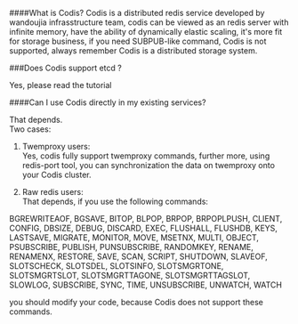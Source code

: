 ####What is Codis?
Codis is a distributed redis service developed by wandoujia infrasstructure team, codis can be viewed as an redis server with infinite memory, have the ability of dynamically elastic scaling,  it's more fit for storage business, if you need SUBPUB-like command, Codis is not supported, always remember Codis is a distributed storage system.

###Does Codis support etcd ? 

Yes, please read the tutorial


####Can I use Codis directly in my existing services?

That depends.  
Two cases:  
1) Twemproxy users:  
Yes, codis fully support twemproxy commands, further more, using redis-port tool, you can synchronization the data on twemproxy onto your Codis cluster.

2) Raw redis users:  
That depends, if you use the following commands:  

BGREWRITEAOF, BGSAVE, BITOP, BLPOP, BRPOP, BRPOPLPUSH, CLIENT, CONFIG, DBSIZE, DEBUG, DISCARD, EXEC, FLUSHALL, FLUSHDB, KEYS, LASTSAVE, MIGRATE, MONITOR, MOVE, MSETNX, MULTI, OBJECT, PSUBSCRIBE, PUBLISH, PUNSUBSCRIBE, RANDOMKEY, RENAME, RENAMENX, RESTORE, SAVE, SCAN, SCRIPT, SHUTDOWN, SLAVEOF, SLOTSCHECK, SLOTSDEL, SLOTSINFO, SLOTSMGRTONE, SLOTSMGRTSLOT, SLOTSMGRTTAGONE, SLOTSMGRTTAGSLOT, SLOWLOG, SUBSCRIBE, SYNC, TIME, UNSUBSCRIBE, UNWATCH, WATCH

you should modify your code, because Codis does not support these commands.
